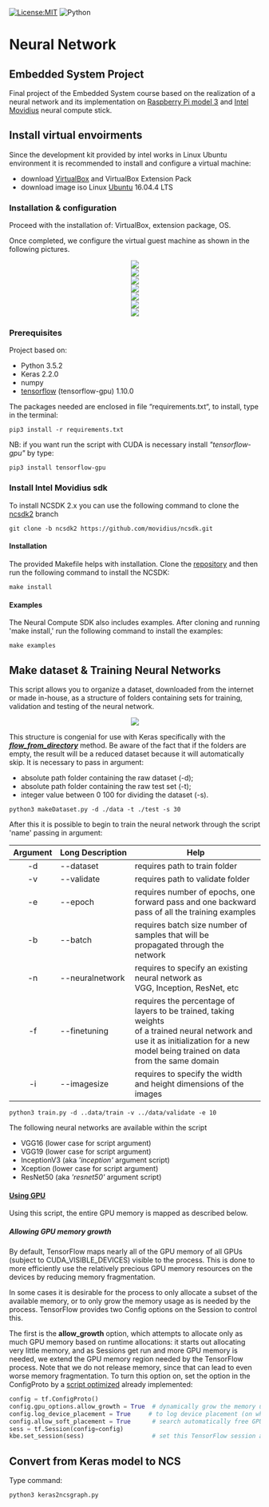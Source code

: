 [![License:MIT](https://img.shields.io/packagist/l/doctrine/orm.svg)](License.md)
![Python](https://img.shields.io/badge/Python-3.5-orange.svg)
# Neural Network

## Embedded System Project

Final project of the Embedded System course based on the realization of a neural network and its implementation on
[Raspberry Pi model 3](https://www.raspberrypi.org/products/raspberry-pi-3-model-b/) and [Intel Movidius](https://software.intel.com/en-us/neural-compute-stick) neural compute stick.

## Install virtual envoirments
Since the development kit provided by intel works in Linux Ubuntu environment it is recommended to install and configure a virtual machine:
+ download [VirtualBox](https://www.virtualbox.org/wiki/Downloads) and VirtualBox Extension Pack
+ download image iso Linux [Ubuntu](https://www.ubuntu-it.org/download) 16.04.4 LTS

### Installation & configuration
Proceed with the installation of: VirtualBox, extension package, OS.

Once completed, we configure the virtual guest machine as shown in the following pictures.

<div style="text-align:center"><img src ="https://github.com/frank1789/NeuralNetworks/blob/master/img/fig1.png" /></div>
<div style="text-align:center"><img src ="https://github.com/frank1789/NeuralNetworks/blob/master/img/fig2.png" /></div>
<div style="text-align:center"><img src ="https://github.com/frank1789/NeuralNetworks/blob/master/img/fig3.png" /></div>
<div style="text-align:center"><img src ="https://github.com/frank1789/NeuralNetworks/blob/master/img/fig4.png" /></div>
<div style="text-align:center"><img src ="https://github.com/frank1789/NeuralNetworks/blob/master/img/fig5.png" /></div>
<div style="text-align:center"><img src ="https://github.com/frank1789/NeuralNetworks/blob/master/img/fig6.png" /></div>
<div style="text-align:center"><img src ="https://github.com/frank1789/NeuralNetworks/blob/master/img/fig7.png" /></div>


### Prerequisites
Project based on:

+ Python 3.5.2
+ Keras 2.2.0
+ numpy
+ [tensorflow](https://www.tensorflow.org/install/) (tensorflow-gpu) 1.10.0  

The packages needed are enclosed in file “requirements.txt“, to install, type in the terminal:
```shell
pip3 install -r requirements.txt
```

NB: if you want run the script with CUDA is necessary install _"tensorflow-gpu"_ by type:
```shell
pip3 install tensorflow-gpu
```

### Install Intel Movidius sdk

To install NCSDK 2.x you can use the following command to clone the [ncsdk2](https://github.com/movidius/ncsdk/tree/ncsdk2) branch
```shell
git clone -b ncsdk2 https://github.com/movidius/ncsdk.git
```

#### Installation

The provided Makefile helps with installation. Clone the [repository](https://github.com/movidius/ncsdk/tree/ncsdk2) and then run the following command to install the NCSDK:
```shell
make install
```
#### Examples

The Neural Compute SDK also includes examples. After cloning and running 'make install,' run the following command to install the examples:
```shell
make examples
```
## Make dataset & Training Neural Networks
This script allows you to organize a dataset, downloaded from the internet or made in-house, as a structure of folders containing sets for training, validation and testing of the neural network.
<div style="text-align:center"><img src ="https://github.com/frank1789/NeuralNetworks/blob/master/img/structure.png" /></div>

This structure is congenial for use with Keras specifically with the <em>**[ flow_from_directory](https://keras.io/preprocessing/image/)**</em> method.
Be aware of the fact that if the folders are empty, the result will be a reduced dataset because it will automatically skip.
It is necessary to pass in argument:
- absolute path folder containing the raw dataset (-d);
- absolute path folder containing the raw test set (-t);
- integer value between 0 100 for dividing the dataset (-s).
```shell
python3 makeDataset.py -d ./data -t ./test -s 30
```
After this it is possible to begin to train the neural network through the script 'name' passing in argument:

| Argument |  <nobr>Long Description</nobr> | Help |
|:--------:|--------------|--------|
|-d| --dataset |requires path to train folder|
|-v| --validate|requires path to validate folder|
|-e| --epoch   |requires number of epochs, one forward pass and one backward <br>pass of all the training examples|
|-b| --batch   |requires batch size number of samples that will be <br>propagated through the network|
|-n| <nobr>--neuralnetwork</nobr>|requires to specify an existing neural network as <br>VGG, Inception, ResNet, etc|
|-f| --finetuning|requires the percentage of layers to be trained, taking weights <br>of a trained neural network and use it as initialization for a new<br> model being trained on data from the same domain|
|-i| --imagesize|requires to specify the width and height dimensions of the images|
```shell
python3 train.py -d ..data/train -v ../data/validate -e 10
```
The following neural networks are available within the script
+ VGG16 (lower case for script argument)
+ VGG19 (lower case for script argument)
+ InceptionV3 (aka *'inception'* argument script)
+ Xception (lower case for script argument)
+ ResNet50 (aka *'resnet50'* argument script)

#### [Using GPU](https://www.tensorflow.org/guide/using_gpu)
Using this script, the entire GPU memory is mapped as described below.
##### Allowing GPU memory growth
By default, TensorFlow maps nearly all of the GPU memory of all GPUs (subject to CUDA_VISIBLE_DEVICES) visible to the process. This is done to more efficiently use the relatively precious GPU memory resources on the devices by reducing memory fragmentation.

In some cases it is desirable for the process to only allocate a subset of the available memory, or to only grow the memory usage as is needed by the process. TensorFlow provides two Config options on the Session to control this.

The first is the **allow_growth** option, which attempts to allocate only as much GPU memory based on runtime allocations: it starts out allocating very little memory, and as Sessions get run and more GPU memory is needed, we extend the GPU memory region needed by the TensorFlow process. Note that we do not release memory, since that can lead to even worse memory fragmentation. To turn this option on, set the option in the ConfigProto by a [script optimized]() already implemented:
```python
config = tf.ConfigProto()
config.gpu_options.allow_growth = True  # dynamically grow the memory used on the GPU
config.log_device_placement = True     # to log device placement (on which device the operation ran)
config.allow_soft_placement = True      # search automatically free GPU
sess = tf.Session(config=config)
kbe.set_session(sess)                   # set this TensorFlow session as the default session for Keras
```

## Convert from Keras model to NCS
Type command:
```shell
python3 keras2ncsgraph.py
```
